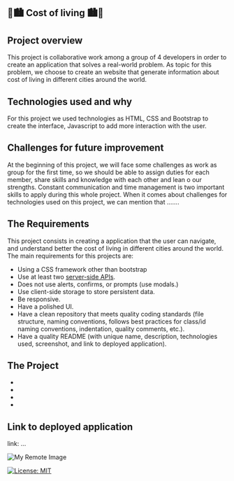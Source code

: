 ## 💸🏙️ Cost of living 🏙️💸


## Project overview

This project is collaborative work among a group of 4 developers in order to create an application that solves a real-world problem. As topic for this problem, we choose to create an website that generate information about cost of living in different cities around the world.

## Technologies used and why

For this project we used technologies as HTML, CSS and Bootstrap to create the interface, Javascript to add more interaction with the user. 

## Challenges for future improvement

At the beginning of this project, we will face some challenges as work as group for the first time, so we should be able to assign duties for each member, share skills and knowledge with each other and lean o our strengths. Constant communication and time management is two important skills to apply during this whole project. 
When it comes about challenges for technologies used on this project, we can mention that .......

## The Requirements

This project consists in creating a application that the user can navigate, and understand better the cost of living in different cities around the world. The main requirements for this projects are:

- Using a CSS framework other than bootstrap
- Use at least two [server-side APIs](https://coding-boot-camp.github.io/full-stack/apis/api-resources).
- Does not use alerts, confirms, or prompts (use modals.)
- Use client-side storage to store persistent data.
- Be responsive.
- Have a polished UI.
- Have a clean repository that meets quality coding standards (file structure, naming conventions, follows best practices for class/id naming conventions, indentation, quality comments, etc.).
- Have a quality README (with unique name, description, technologies used, screenshot, and link to deployed application).

## The Project

- 
- 
- 
- 

## Link to deployed application

link: ...

![My Remote Image](...)

[![License: MIT](https://img.shields.io/badge/License-MIT-yellow.svg)](https://opensource.org/licenses/MIT)

